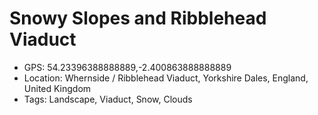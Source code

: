 # Snowy Slopes and Ribblehead Viaduct

- GPS: 54.23396388888889,-2.400863888888889
- Location: Whernside / Ribblehead Viaduct, Yorkshire Dales, England, United Kingdom
- Tags: Landscape, Viaduct, Snow, Clouds
